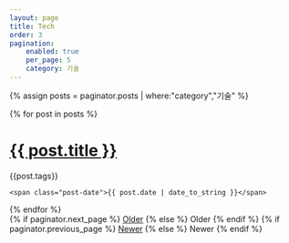 ```yaml
---
layout: page
title: Tech
order: 3
pagination:
    enabled: true
    per_page: 5
    category: 기술
---
```


<div class="posts">
  {% assign posts = paginator.posts | where:"category","기술" %}

  {% for post in posts %}
  <div class="post">
    <h1 class="post-title">
      <a href="{{ post.url | absolute_url }}">
        {{ post.title }}
      </a>
    </h1>
    <span class="post-tags">{{post.tags}}</span>

    <span class="post-date">{{ post.date | date_to_string }}</span>

  </div>
  {% endfor %}
</div>

<div class="pagination">
  {% if paginator.next_page %}
    <a class="pagination-item older" href="{{ paginator.next_page_path | absolute_url }}">Older</a>
  {% else %}
    <span class="pagination-item older">Older</span>
  {% endif %}
  {% if paginator.previous_page %}
    <a class="pagination-item newer" href="{{ paginator.previous_page_path | absolute_url }}">Newer</a>
  {% else %}
    <span class="pagination-item newer">Newer</span>
  {% endif %}
</div>

